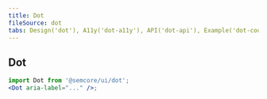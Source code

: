 ```yaml
---
title: Dot
fileSource: dot
tabs: Design('dot'), A11y('dot-a11y'), API('dot-api'), Example('dot-code'), Changelog('dot-changelog')
---
```


## Dot

```jsx
import Dot from '@semcore/ui/dot';
<Dot aria-label="..." />;
```

<TypesView type="DotProps" :types={...types} />

<script setup>import { data as types } from '@types.data.ts';</script>